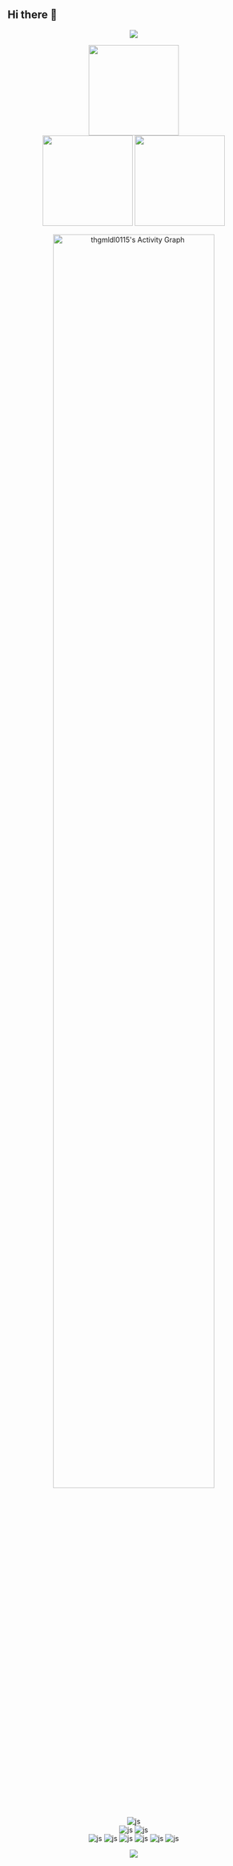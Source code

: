 ## Hi there 👋

<!--
**thgmldl0115/thgmldl0115** is a ✨ _special_ ✨ repository because its `README.md` (this file) appears on your GitHub profile.

Here are some ideas to get you started:

- 🔭 I’m currently working on ...
- 🌱 I’m currently learning ...
- 👯 I’m looking to collaborate on ...
- 🤔 I’m looking for help with ...
- 💬 Ask me about ...
- 📫 How to reach me: ...
- 😄 Pronouns: ...
- ⚡ Fun fact: ...
-->

<div align="center">  
  <img src="https://capsule-render.vercel.app/api?type=waving&color=e88291&height=230&section=header&text=Sohee%20Lee&fontSize=70&fontColor=ffffff" />
  
  <img height="180em" src="https://github-readme-streak-stats.herokuapp.com/?user=thgmldl0115&theme=blood"> <Br>
  <img height="180em" src="https://github-readme-stats.vercel.app/api?username=thgmldl0115&show_icons=true&include_all_commits=true&bg_color=30,e96443,904e95&title_color=fff&text_color=fff">
  <img height="180em" src="https://github-readme-stats.vercel.app/api/top-langs/?username=thgmldl0115&layout=compact&bg_color=30,e96443,904e95&title_color=fff&text_color=fff">
  


  <img src="https://github-readme-activity-graph.vercel.app/graph?username=thgmldl0115" alt="thgmldl0115's Activity Graph" width=80%/>

  <Br>
  <Br>

  
  ![js](https://img.shields.io/badge/Gmail-D14836?style=for-the-badge&logo=gmail&logoColor=white) <br>
  ![js](https://img.shields.io/badge/GIT-E44C30?style=for-the-badge&logo=git&logoColor=white)
  ![js](https://img.shields.io/badge/GitHub-100000?style=for-the-badge&logo=github&logoColor=white) <br>
  ![js](https://img.shields.io/badge/Python-3776AB?style=for-the-badge&logo=python&logoColor=white)
  ![js](https://img.shields.io/badge/HTML-239120?style=for-the-badge&logo=html5&logoColor=white)
  ![js](https://img.shields.io/badge/CSS-239120?&style=for-the-badge&logo=css3&logoColor=white)
  ![js](https://img.shields.io/badge/JavaScript-F7DF1E?style=for-the-badge&logo=JavaScript&logoColor=white)
  ![js](https://img.shields.io/badge/Java-ED8B00?style=for-the-badge&logo=openjdk&logoColor=white)
  ![js](https://img.shields.io/badge/Oracle-F80000?style=for-the-badge&logo=Oracle&logoColor=white)

  



  <img src="https://capsule-render.vercel.app/api?type=waving&color=e88291&height=230&section=footer&text=&fontSize=" />
</div>
  

